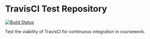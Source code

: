 # TravisCI Test Repository

[![Build Status](https://travis-ci.org/TFisch/travis-test.svg?branch=master)](https://travis-ci.org/TFisch/travis-test)

Test the viability of TravisCI for continuous integration in coursework.